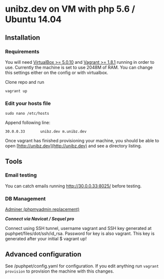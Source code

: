 
# unibz.dev on VM with php 5.6 / Ubuntu 14.04

## Installation

### Requirements

You will need [VirtualBox >= 5.0.10](https://www.virtualbox.org/) and [Vagrant >= 1.8.1](http://vagrantup.com) running in order to use. Currently the machine is set to use 2048M of RAM. You can change this settings either on the config or with virtualbox.

Clone repo and run

    vagrant up

### Edit your hosts file

    sudo nano /etc/hosts

Append following line:

    30.0.0.33       unibz.dev m.unibz.dev

Once vagrant has finished provisioning your machine, you should be able to open [http://unibz.dev](http://unibz.dev) and see a directory listing.

## Tools

### Email testing

You can catch emails running http://30.0.0.33:8025/ before testing.

### DB Management

[Adminer (phpmyadmin replacement)](http://30.0.0.33/adminer/)

***Connect via Navicat / Sequel pro***

Connect using SSH tunnel, username vagrant and SSH key generated at puphpet/files/dot/ssh/id_rsa. Password for key is also vagrant. This key is generated after your initial $ vagrant up!

## Advanced configuration

See /puphpet/config.yaml for configuration. If you edit anything run ```vagrant provision``` to provision the machine with this changes.
